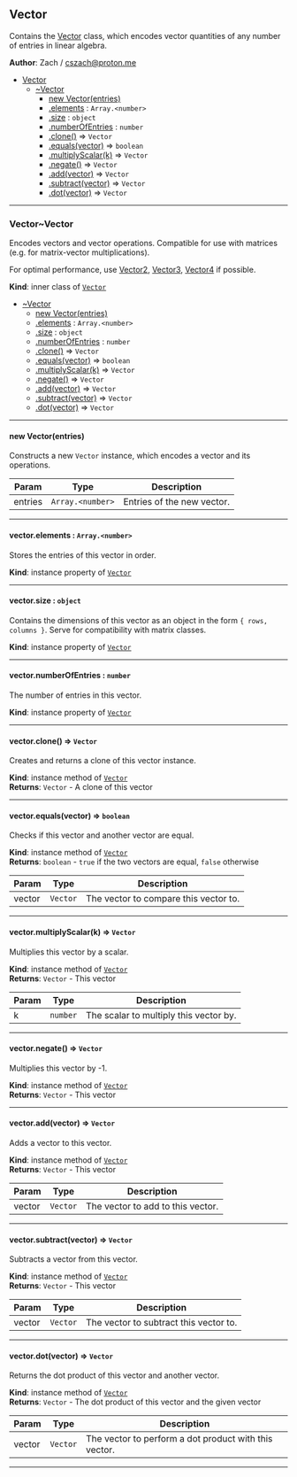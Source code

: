 <a name="module_Vector"></a>

## Vector
Contains the [Vector](#module_Vector..Vector) class, which encodes vector
quantities of any number of entries in linear algebra.

**Author**: Zach / <cszach@proton.me>  

* [Vector](#module_Vector)
    * [~Vector](#module_Vector..Vector)
        * [new Vector(entries)](#new_module_Vector..Vector_new)
        * [.elements](#module_Vector..Vector+elements) : <code>Array.&lt;number&gt;</code>
        * [.size](#module_Vector..Vector+size) : <code>object</code>
        * [.numberOfEntries](#module_Vector..Vector+numberOfEntries) : <code>number</code>
        * [.clone()](#module_Vector..Vector+clone) ⇒ <code>Vector</code>
        * [.equals(vector)](#module_Vector..Vector+equals) ⇒ <code>boolean</code>
        * [.multiplyScalar(k)](#module_Vector..Vector+multiplyScalar) ⇒ <code>Vector</code>
        * [.negate()](#module_Vector..Vector+negate) ⇒ <code>Vector</code>
        * [.add(vector)](#module_Vector..Vector+add) ⇒ <code>Vector</code>
        * [.subtract(vector)](#module_Vector..Vector+subtract) ⇒ <code>Vector</code>
        * [.dot(vector)](#module_Vector..Vector+dot) ⇒ <code>Vector</code>


* * *

<a name="module_Vector..Vector"></a>

### Vector~Vector
Encodes vectors and vector operations. Compatible for use with matrices (e.g.
for matrix-vector multiplications).

For optimal performance, use [Vector2](./Vector2#module_Vector2..Vector2),
[Vector3](./Vector3#module_Vector3..Vector3), [Vector4](./Vector4#module_Vector4..Vector4) if possible.

**Kind**: inner class of [<code>Vector</code>](#module_Vector)  

* [~Vector](#module_Vector..Vector)
    * [new Vector(entries)](#new_module_Vector..Vector_new)
    * [.elements](#module_Vector..Vector+elements) : <code>Array.&lt;number&gt;</code>
    * [.size](#module_Vector..Vector+size) : <code>object</code>
    * [.numberOfEntries](#module_Vector..Vector+numberOfEntries) : <code>number</code>
    * [.clone()](#module_Vector..Vector+clone) ⇒ <code>Vector</code>
    * [.equals(vector)](#module_Vector..Vector+equals) ⇒ <code>boolean</code>
    * [.multiplyScalar(k)](#module_Vector..Vector+multiplyScalar) ⇒ <code>Vector</code>
    * [.negate()](#module_Vector..Vector+negate) ⇒ <code>Vector</code>
    * [.add(vector)](#module_Vector..Vector+add) ⇒ <code>Vector</code>
    * [.subtract(vector)](#module_Vector..Vector+subtract) ⇒ <code>Vector</code>
    * [.dot(vector)](#module_Vector..Vector+dot) ⇒ <code>Vector</code>


* * *

<a name="new_module_Vector..Vector_new"></a>

#### new Vector(entries)
Constructs a new `Vector` instance, which encodes a vector and its
operations.


| Param | Type | Description |
| --- | --- | --- |
| entries | <code>Array.&lt;number&gt;</code> | Entries of the new vector. |


* * *

<a name="module_Vector..Vector+elements"></a>

#### vector.elements : <code>Array.&lt;number&gt;</code>
Stores the entries of this vector in order.

**Kind**: instance property of [<code>Vector</code>](#module_Vector..Vector)  

* * *

<a name="module_Vector..Vector+size"></a>

#### vector.size : <code>object</code>
Contains the dimensions of this vector as an object in the
form `{ rows, columns }`. Serve for compatibility with matrix classes.

**Kind**: instance property of [<code>Vector</code>](#module_Vector..Vector)  

* * *

<a name="module_Vector..Vector+numberOfEntries"></a>

#### vector.numberOfEntries : <code>number</code>
The number of entries in this vector.

**Kind**: instance property of [<code>Vector</code>](#module_Vector..Vector)  

* * *

<a name="module_Vector..Vector+clone"></a>

#### vector.clone() ⇒ <code>Vector</code>
Creates and returns a clone of this vector instance.

**Kind**: instance method of [<code>Vector</code>](#module_Vector..Vector)  
**Returns**: <code>Vector</code> - A clone of this vector  

* * *

<a name="module_Vector..Vector+equals"></a>

#### vector.equals(vector) ⇒ <code>boolean</code>
Checks if this vector and another vector are equal.

**Kind**: instance method of [<code>Vector</code>](#module_Vector..Vector)  
**Returns**: <code>boolean</code> - `true` if the two vectors are equal, `false` otherwise  

| Param | Type | Description |
| --- | --- | --- |
| vector | <code>Vector</code> | The vector to compare this vector to. |


* * *

<a name="module_Vector..Vector+multiplyScalar"></a>

#### vector.multiplyScalar(k) ⇒ <code>Vector</code>
Multiplies this vector by a scalar.

**Kind**: instance method of [<code>Vector</code>](#module_Vector..Vector)  
**Returns**: <code>Vector</code> - This vector  

| Param | Type | Description |
| --- | --- | --- |
| k | <code>number</code> | The scalar to multiply this vector by. |


* * *

<a name="module_Vector..Vector+negate"></a>

#### vector.negate() ⇒ <code>Vector</code>
Multiplies this vector by -1.

**Kind**: instance method of [<code>Vector</code>](#module_Vector..Vector)  
**Returns**: <code>Vector</code> - This vector  

* * *

<a name="module_Vector..Vector+add"></a>

#### vector.add(vector) ⇒ <code>Vector</code>
Adds a vector to this vector.

**Kind**: instance method of [<code>Vector</code>](#module_Vector..Vector)  
**Returns**: <code>Vector</code> - This vector  

| Param | Type | Description |
| --- | --- | --- |
| vector | <code>Vector</code> | The vector to add to this vector. |


* * *

<a name="module_Vector..Vector+subtract"></a>

#### vector.subtract(vector) ⇒ <code>Vector</code>
Subtracts a vector from this vector.

**Kind**: instance method of [<code>Vector</code>](#module_Vector..Vector)  
**Returns**: <code>Vector</code> - This vector  

| Param | Type | Description |
| --- | --- | --- |
| vector | <code>Vector</code> | The vector to subtract this vector to. |


* * *

<a name="module_Vector..Vector+dot"></a>

#### vector.dot(vector) ⇒ <code>Vector</code>
Returns the dot product of this vector and another vector.

**Kind**: instance method of [<code>Vector</code>](#module_Vector..Vector)  
**Returns**: <code>Vector</code> - The dot product of this vector and the given vector  

| Param | Type | Description |
| --- | --- | --- |
| vector | <code>Vector</code> | The vector to perform a dot product with this vector. |


* * *

